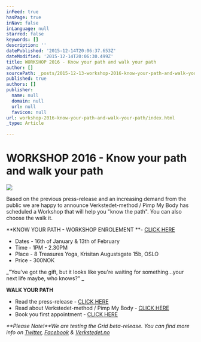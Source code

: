 ```yaml
---
inFeed: true
hasPage: true
inNav: false
inLanguage: null
starred: false
keywords: []
description: ''
datePublished: '2015-12-14T20:06:37.653Z'
dateModified: '2015-12-14T20:06:30.499Z'
title: WORKSHOP 2016 - Know your path and walk your path
author: []
sourcePath: _posts/2015-12-13-workshop-2016-know-your-path-and-walk-your-path.md
published: true
authors: []
publisher:
  name: null
  domain: null
  url: null
  favicon: null
url: workshop-2016-know-your-path-and-walk-your-path/index.html
_type: Article

---
```

# WORKSHOP 2016 - Know your path and walk your path
![](https://the-grid-user-content.s3-us-west-2.amazonaws.com/6e8a4193-5118-44da-add0-d215252bf0f9.jpg)

Based on the previous press-release and an increasing demand from the public we are happy to announce Verkstedet-method / Pimp My Body has scheduled a Workshop that will help you "know the path". You can also choose the walk it.

**KNOW YOUR PATH - WORKSHOP ENROLEMENT **- [CLICK HERE][0]

* Dates - 16th of January & 13th of February
* Time - 1PM - 2.30PM
* Place - 8 Treasures Yoga, Krisitan Augustsgate 15b, OSLO
* Price - 300NOK

_"You've got the gift, but it looks like you're waiting for something...your next life maybe, who knows?" _

**WALK YOUR PATH**

* Read the press-release - [CLICK HERE][1]
* Read about Verkstedet-method / Pimp My Body - [CLICK HERE][2]
* Book you first appointment - [CLICK HERE][3]

_**Please Note!**We are testing the Grid beta-release. You can find more info on [Twitter][4], [Facebook][5] & [Verkstedet.no][2]_

[0]: https://podio.com/webforms/14412579/965903
[1]: http://www.verkstedet.org/
[2]: http://www.verkstedet.no/
[3]: https://podio.com/webforms/14208298/953185
[4]: https://twitter.com/theverkstedet?lang=sv
[5]: https://www.facebook.com/VerkstedetClinics/?fref=ts